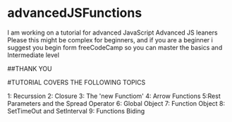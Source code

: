 # advancedJSFunctions

I am working on a tutorial for advanced JavaScript Advanced JS leaners
Please this might be complex for beginners, and if you are a beginner i suggest you begin form freeCodeCamp so you can master the basics and Intermediate level

##THANK YOU


#TUTORIAL COVERS THE FOLLOWING TOPICS


1: Recurssion
2: Closure
3: The 'new Functiom'
4: Arrow Functions
5:Rest Parameters and the Spread Operator
6: Global Object
7: Function Object
8: SetTimeOut and SetInterval
9: Functions Biding
